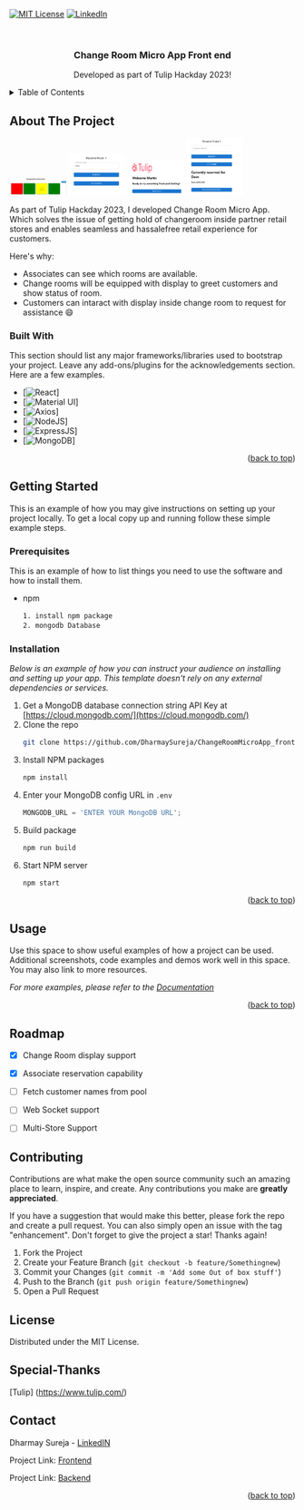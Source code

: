 
<a name="readme-top"></a>

[![MIT License][license-shield]][license-url]
[![LinkedIn][linkedin-shield]][linkedin-url]



<!-- PROJECT LOGO -->
<br />
<div align="center">

  <h3 align="center">Change Room Micro App Front end</h3>

  <p align="center">
   Developed as part of Tulip Hackday 2023!
    <br />

</div>



<!-- TABLE OF CONTENTS -->
<details>
  <summary>Table of Contents</summary>
  <ol>
    <li>
      <a href="#about-the-project">About The Project</a>
      <ul>
        Project</a>
        <li><a href="#built-with">Built With</a></li>
      </ul>
    </li>
    <li>
      <a href="#getting-started">Getting Started</a>
      <ul>
        <li><a href="#prerequisites">Prerequisites</a></li>
        <li><a href="#installation">Installation</a></li>
      </ul>
    </li>
    <li><a href="#usage">Usage</a></li>
    <li><a href="#roadmap">Roadmap</a></li>
    <li><a href="#contributing">Contributing</a></li>
    <li><a href="#Special-Thanks">Special Thanks</a></li>
    <li><a href="#contact">Contact</a></li>
  </ol>
</details>



<!-- ABOUT THE PROJECT -->
## About The Project

<img src="screenshots/image%204.png" width = "100">
<img src="screenshots/image2.png" width = "100">
<img src="screenshots/image3.png" width = "100">
<img src="screenshots/image%205.png" width = "100">


As part of Tulip Hackday 2023, I developed Change Room Micro App. Which solves the issue of getting hold of changeroom inside partner retail stores and enables seamless and hassalefree retail experience for customers.

Here's why:
* Associates can see which rooms are available.
* Change rooms will be equipped with display to greet customers and show status of room.
* Customers can intaract with display inside change room to request for assistance :smile:



### Built With

This section should list any major frameworks/libraries used to bootstrap your project. Leave any add-ons/plugins for the acknowledgements section. Here are a few examples.


* [![React][React.js]]
* [![Material UI][Material-UI]]
* [![Axios][Axios]]
* [![NodeJS][Node.js]]
* [![ExpressJS][Express]]
* [![MongoDB][Mongo]]


<p align="right">(<a href="#readme-top">back to top</a>)</p>



<!-- GETTING STARTED -->
## Getting Started

This is an example of how you may give instructions on setting up your project locally.
To get a local copy up and running follow these simple example steps.

### Prerequisites

This is an example of how to list things you need to use the software and how to install them.
* npm
  ```sh
  1. install npm package
  2. mongodb Database
  ```

### Installation

_Below is an example of how you can instruct your audience on installing and setting up your app. This template doesn't rely on any external dependencies or services._

1. Get a MongoDB database connection string API Key at [https://cloud.mongodb.com/](https://cloud.mongodb.com/)
2. Clone the repo
   ```sh
   git clone https://github.com/DharmaySureja/ChangeRoomMicroApp_frontend
   ```
3. Install NPM packages
   ```sh
   npm install
   ```
4. Enter your MongoDB config URL in `.env`
   ```js
   MONGODB_URL = 'ENTER YOUR MongoDB URL';
   ```
3. Build package
   ```sh
   npm run build
   ```
3. Start NPM server
   ```sh
   npm start
   ```
<p align="right">(<a href="#readme-top">back to top</a>)</p>



<!-- USAGE EXAMPLES -->
## Usage

Use this space to show useful examples of how a project can be used. Additional screenshots, code examples and demos work well in this space. You may also link to more resources.

_For more examples, please refer to the [Documentation](https://example.com)_

<p align="right">(<a href="#readme-top">back to top</a>)</p>



<!-- ROADMAP -->
## Roadmap

- [x] Change Room display support
- [x] Associate reservation capability
- [ ] Fetch customer names from pool
- [ ] Web Socket support
- [ ] Multi-Store Support
    


<!-- CONTRIBUTING -->
## Contributing

Contributions are what make the open source community such an amazing place to learn, inspire, and create. Any contributions you make are **greatly appreciated**.

If you have a suggestion that would make this better, please fork the repo and create a pull request. You can also simply open an issue with the tag "enhancement".
Don't forget to give the project a star! Thanks again!

1. Fork the Project
2. Create your Feature Branch (`git checkout -b feature/Somethingnew`)
3. Commit your Changes (`git commit -m 'Add some Out of box stuff'`)
4. Push to the Branch (`git push origin feature/Somethingnew`)
5. Open a Pull Request



<!-- LICENSE -->
## License

Distributed under the MIT License. 


## Special-Thanks

[Tulip] (https://www.tulip.com/)



<!-- CONTACT -->
## Contact

Dharmay Sureja - [LinkedIN](https://www.linkedin.com/in/dharmay-sureja-6349b0192/)

Project Link: [Frontend](https://github.com/DharmaySureja/ChangeRoomMicroApp_frontend)

Project Link: [Backend](https://github.com/DharmaySureja/ChangeRoomMicroApp_backend)



<p align="right">(<a href="#readme-top">back to top</a>)</p>



<!-- MARKDOWN LINKS & IMAGES -->
<!-- https://www.markdownguide.org/basic-syntax/#reference-style-links -->

[license-shield]: https://img.shields.io/github/license/othneildrew/Best-README-Template.svg?style=for-the-badge
[license-url]: https://github.com/othneildrew/Best-README-Template/blob/master/LICENSE.txt
[linkedin-shield]: https://img.shields.io/badge/-LinkedIn-black.svg?style=for-the-badge&logo=linkedin&colorB=555
[linkedin-url]: https://www.linkedin.com/in/dharmay-sureja-6349b0192/


[React.js]: https://img.shields.io/badge/React-20232A?style=for-the-badge&logo=react&logoColor=61DAFB
[React-url]: https://reactjs.org/
[Node.js]: https://img.shields.io/badge/Node-20232A?style=for-the-badge&logo=npm&logoColor=4FC08D

[Axios]: https://img.shields.io/badge/AXIOS-20232A?style=for-the-badge&logo=axios&logoColor=white

[Express]: https://img.shields.io/badge/Express-20232A?style=for-the-badge&logo=express&logoColor=white

[Mongo]: https://img.shields.io/badge/MongoDB-20232A?style=for-the-badge&logo=mongodb&logoColor=white
[Bootstrap-url]: https://getbootstrap.com

[Material-UI]: https://img.shields.io/badge/Material--UI-20232A?style=for-the-badge&logo=t&logoColor=White


